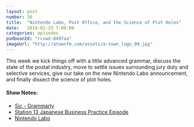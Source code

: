 ```yaml
---
layout: post
number: 30
title:  "Nintendo Labo, Post Office, and the Science of Plot Holes"
date:   2018-01-23 7:00:00
categories: episodes
podbeanId: "rcvwd-8497aa"
imageUrl: "http://atownfm.com/assets/a-town_logo_09.jpg"
---
```


This week we kick things off with a little advanced grammar, discuss the state of the postal industry, move to settle issues surrounding jury duty and selective services, give our take on the new Nintendo Labo announcement, and finally dissect the science of plot holes.

#### Show Notes:
- [Sic - Grammarly](https://www.grammarly.com/blog/sic/)
- [Station 13 Japanese Business Practice Episode](https://station13.fm/18/)
- [Nintendo Labo](https://www.youtube.com/watch?v=P3Bd3HUMkyU)